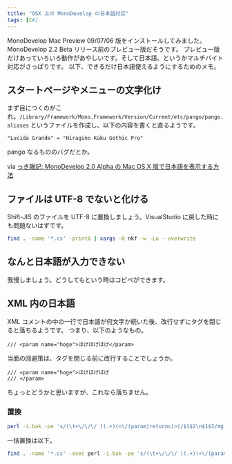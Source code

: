 ```yaml
---
title: "OSX 上の MonoDevelop の日本語対応"
tags: [C#]
---
```


MonoDevelop Mac Preview 09/07/06 版をインストールしてみました。MonoDevelop 2.2 Beta リリース前のプレビュー版だそうです。
プレビュー版だけあっていろいろ動作があやしいです。そして日本語、というかマルチバイト対応がさっぱりです。
以下、できるだけ日本語使えるようにするためのメモ。

## スタートページやメニューの文字化け

まず目につくのがこれ。`/Library/Framework/Mono.Framework/Version/Current/etc/pango/pango.aliases` というファイルを作成し、以下の内容を書くと直るようです。

```
"Lucida Grande" = "Hiragino Kaku Gothic Pro"
```

pango なるもののバグだとか。

via [っき雑記: MonoDevelop 2.0 Alpha の Mac OS X 版で日本語を表示する方法](http://kki-zakki.blogspot.com/2008/12/monodevelop-20-alphamac-os-x.html)

## ファイルは UTF-8 でないと化ける

Shift-JIS のファイルを UTF-8 に置換しましょう。VisualStudio に戻した時にも問題ないはずです。

```sh
find . -name '*.cs' -print0 | xargs -0 nkf -w -Lu --overwrite
```

## なんと日本語が入力できない

我慢しましょう。どうしてもという時はコピペができます。

## XML 内の日本語

XML コメントの中の一行で日本語が何文字か続いた後、改行せずにタグを閉じると落ちるようです。
つまり、以下のようなもの。

```
/// <param name="hoge">ほげほげほげ</param>
```

当面の回避策は、タグを閉じる前に改行することでしょうか。

```
/// <param name="hoge">ほげほげほげ
/// </param>
```

ちょっとどうかと思いますが、これなら落ちません。

### 置換

```sh
perl -i.bak -pe 's/(\t+\/\/\/ )(.+)(<\/(param|returns)>)/$1$2\n$1$3/mg' hoge.cs
```

一括置換は以下。

```sh
find . -name '*.cs' -exec perl -i.bak -pe 's/(\t+\/\/\/ )(.+)(<\/(param|returns)>)/$1$2\n$1$3/mg' {} \;
```
